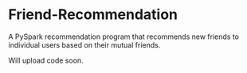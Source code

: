 # Friend-Recommendation
A PySpark recommendation program that recommends new friends to individual users based on their mutual friends.

Will upload code soon.
